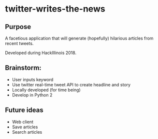 # twitter-writes-the-news

## Purpose
A facetious application that will generate (hopefully) hilarious articles from recent tweets.

Developed during HackIllinois 2018.

## Brainstorm:
- User inputs keyword
- Use twitter real-time tweet API to create headline and story
- Locally developed (for time being)
- Develop in Python 2

## Future ideas
* Web client
* Save articles
* Search articles 
